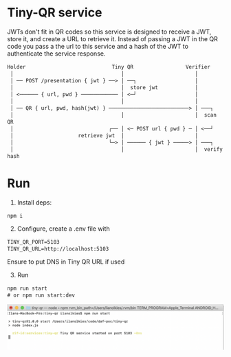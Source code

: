 # Tiny-QR service

JWTs don't fit in QR codes so this service is designed to receive a JWT, store it, and create a URL to retrieve it. Instead of passing a JWT in the QR code you pass a the url to this service and a hash of the JWT to authenticate the service response.

```
Holder                            Tiny QR                 Verifier
 │                                   │                       │
 │ ── POST /presentation { jwt } ──> │ ──┐                   │
 │                                   │  store jwt            │
 │ <────── { url, pwd } ──────────── │ <─┘                   │
 │                                   │                       │
 │ ── QR { url, pwd, hash(jwt) } ──────────────────────────> │ ───┐
 │                                   │                       │  scan QR
 │                               ┌── │ <─ POST url { pwd } ─ │ <──┘
 │                     retrieve jwt  │                       │
 │                               └─> │ ────── { jwt } ─────> │ ───┐
 │                                   │                       │  verify hash
```

# Run

1. Install deps:

  ```
  npm i
  ```

2. Configure, create a .env file with

  ```
  TINY_QR_PORT=5103
  TINY_QR_URL=http://localhost:5103
  ```

  Ensure to put DNS in Tiny QR URL if used

3. Run

  ```
  npm run start
  # or npm run start:dev
  ```

![tiny-qr](./img/tiny-qr.png)

